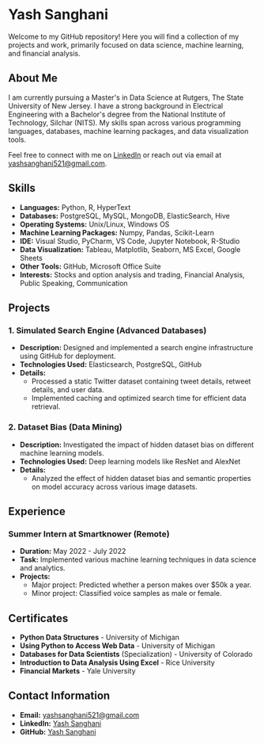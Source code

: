 # Yash Sanghani

Welcome to my GitHub repository! Here you will find a collection of my projects and work, primarily focused on data science, machine learning, and financial analysis.

## About Me

I am currently pursuing a Master's in Data Science at Rutgers, The State University of New Jersey. I have a strong background in Electrical Engineering with a Bachelor's degree from the National Institute of Technology, Silchar (NITS). My skills span across various programming languages, databases, machine learning packages, and data visualization tools.

Feel free to connect with me on [LinkedIn](http://www.linkedin.com/in/yash-sanghani-658aa9210) or reach out via email at yashsanghani521@gmail.com.

## Skills

- **Languages:** Python, R, HyperText
- **Databases:** PostgreSQL, MySQL, MongoDB, ElasticSearch, Hive
- **Operating Systems:** Unix/Linux, Windows OS
- **Machine Learning Packages:** Numpy, Pandas, Scikit-Learn
- **IDE:** Visual Studio, PyCharm, VS Code, Jupyter Notebook, R-Studio
- **Data Visualization:** Tableau, Matplotlib, Seaborn, MS Excel, Google Sheets
- **Other Tools:** GitHub, Microsoft Office Suite
- **Interests:** Stocks and option analysis and trading, Financial Analysis, Public Speaking, Communication

## Projects

### 1. Simulated Search Engine (Advanced Databases)

- **Description:** Designed and implemented a search engine infrastructure using GitHub for deployment.
- **Technologies Used:** Elasticsearch, PostgreSQL, GitHub
- **Details:** 
  - Processed a static Twitter dataset containing tweet details, retweet details, and user data.
  - Implemented caching and optimized search time for efficient data retrieval.

### 2. Dataset Bias (Data Mining)

- **Description:** Investigated the impact of hidden dataset bias on different machine learning models.
- **Technologies Used:** Deep learning models like ResNet and AlexNet
- **Details:**
  - Analyzed the effect of hidden dataset bias and semantic properties on model accuracy across various image datasets.

## Experience

### Summer Intern at Smartknower (Remote)

- **Duration:** May 2022 - July 2022
- **Task:** Implemented various machine learning techniques in data science and analytics.
- **Projects:** 
  - Major project: Predicted whether a person makes over $50k a year.
  - Minor project: Classified voice samples as male or female.

## Certificates

- **Python Data Structures** - University of Michigan
- **Using Python to Access Web Data** - University of Michigan
- **Databases for Data Scientists** (Specialization) - University of Colorado
- **Introduction to Data Analysis Using Excel** - Rice University
- **Financial Markets** - Yale University

## Contact Information

- **Email:** yashsanghani521@gmail.com
- **LinkedIn:** [Yash Sanghani](http://www.linkedin.com/in/yash-sanghani-658aa9210)
- **GitHub:** [Yash Sanghani](https://github.com/YashwantAvula/Team_1_694_2024)

